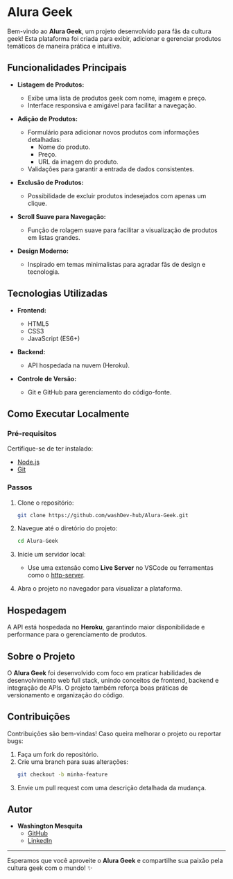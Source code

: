 # Alura Geek

Bem-vindo ao **Alura Geek**, um projeto desenvolvido para fãs da cultura geek! Esta plataforma foi criada para exibir, adicionar e gerenciar produtos temáticos de maneira prática e intuitiva.

## Funcionalidades Principais

- **Listagem de Produtos:**

  - Exibe uma lista de produtos geek com nome, imagem e preço.
  - Interface responsiva e amigável para facilitar a navegação.

- **Adição de Produtos:**

  - Formulário para adicionar novos produtos com informações detalhadas:
    - Nome do produto.
    - Preço.
    - URL da imagem do produto.
  - Validações para garantir a entrada de dados consistentes.

- **Exclusão de Produtos:**

  - Possibilidade de excluir produtos indesejados com apenas um clique.

- **Scroll Suave para Navegação:**

  - Função de rolagem suave para facilitar a visualização de produtos em listas grandes.

- **Design Moderno:**

  - Inspirado em temas minimalistas para agradar fãs de design e tecnologia.

## Tecnologias Utilizadas

- **Frontend:**

  - HTML5
  - CSS3
  - JavaScript (ES6+)

- **Backend:**

  - API hospedada na nuvem (Heroku).

- **Controle de Versão:**

  - Git e GitHub para gerenciamento do código-fonte.

## Como Executar Localmente

### Pré-requisitos

Certifique-se de ter instalado:

- [Node.js](https://nodejs.org/)
- [Git](https://git-scm.com/)

### Passos

1. Clone o repositório:

   ```bash
   git clone https://github.com/washDev-hub/Alura-Geek.git
   ```

2. Navegue até o diretório do projeto:

   ```bash
   cd Alura-Geek
   ```

3. Inicie um servidor local:

   - Use uma extensão como **Live Server** no VSCode ou ferramentas como o [http-server](https://www.npmjs.com/package/http-server).

4. Abra o projeto no navegador para visualizar a plataforma.

## Hospedagem

A API está hospedada no **Heroku**, garantindo maior disponibilidade e performance para o gerenciamento de produtos.

## Sobre o Projeto

O **Alura Geek** foi desenvolvido com foco em praticar habilidades de desenvolvimento web full stack, unindo conceitos de frontend, backend e integração de APIs. O projeto também reforça boas práticas de versionamento e organização do código.

## Contribuições

Contribuições são bem-vindas! Caso queira melhorar o projeto ou reportar bugs:

1. Faça um fork do repositório.
2. Crie uma branch para suas alterações:
   ```bash
   git checkout -b minha-feature
   ```
3. Envie um pull request com uma descrição detalhada da mudança.

## Autor

- **Washington Mesquita**
  - [GitHub](https://github.com/washDev-hub)
  - [LinkedIn](https://www.linkedin.com/in/washington-mesquita/)

---

Esperamos que você aproveite o **Alura Geek** e compartilhe sua paixão pela cultura geek com o mundo! ✨

